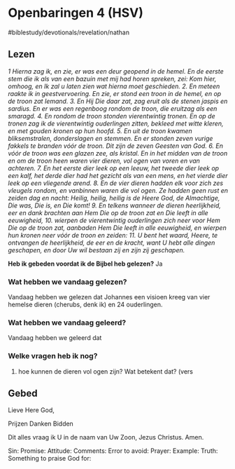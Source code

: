 # Openbaringen 4 (HSV)
#biblestudy/devotionals/revelation/nathan
 
## Lezen 
*1 Hierna zag ik, en zie, er was een deur geopend in de hemel. En de eerste stem die ik als van een bazuin met mij had horen spreken, zei: Kom hier, omhoog, en Ik zal u laten zien wat hierna moet geschieden.*
*2. En meteen raakte ik in geestvervoering. En zie, er stond een troon in de hemel, en op de troon zat Iemand.*
*3. En Hij Die daar zat, zag eruit als de stenen jaspis en sardius. En er was een regenboog rondom de troon, die eruitzag als een smaragd.*
*4. En rondom de troon stonden vierentwintig tronen. En op de tronen zag ik de vierentwintig ouderlingen zitten, bekleed met witte kleren, en met gouden kronen op hun hoofd.*
*5. En uit de troon kwamen bliksemstralen, donderslagen en stemmen. En er stonden zeven vurige fakkels te branden vóór de troon. Dit zijn de zeven Geesten van God.*
*6. En vóór de troon was een glazen zee, als kristal. En in het midden van de troon en om de troon heen waren vier dieren, vol ogen van voren en van achteren.*
*7. En het eerste dier leek op een leeuw, het tweede dier leek op een kalf, het derde dier had het gezicht als van een mens, en het vierde dier leek op een vliegende arend.*
*8. En de vier dieren hadden elk voor zich zes vleugels rondom, en vanbinnen waren die vol ogen. Ze hadden geen rust en zeiden dag en nacht: Heilig, heilig, heilig is de Heere God, de Almachtige, Die was, Die is, en Die komt!*
*9. En telkens wanneer de dieren heerlijkheid, eer en dank brachten aan Hem Die op de troon zat en Die leeft in alle eeuwigheid,*
*10. wierpen de vierentwintig ouderlingen zich neer voor Hem Die op de troon zat, aanbaden Hem Die leeft in alle eeuwigheid, en wierpen hun kronen neer vóór de troon en zeiden:*
*11. U bent het waard, Heere, te ontvangen de heerlijkheid, de eer en de kracht, want U hebt alle dingen geschapen, en door Uw wil bestaan zij en zijn zij geschapen.*

**Heb ik gebeden voordat ik de Bijbel heb gelezen?** Ja

### Wat hebben we vandaag gelezen? 
Vandaag hebben we gelezen dat Johannes een visioen kreeg van vier hemelse dieren (cherubs, denk ik) en 24 ouderlingen. 

### Wat hebben we vandaag geleerd? 
Vandaag hebben we geleerd dat 

### Welke vragen heb ik nog? 
1. hoe kunnen de dieren vol ogen zijn? Wat betekent dat? (vers 

## Gebed
Lieve Here God, 

Prijzen 
Danken 
Bidden

Dit alles vraag ik U in de naam van Uw Zoon, Jezus Christus. 
Amen. 

Sin: 
Promise: 
Attitude: 
Comments: 
Error to avoid: 
Prayer: 
Example: 
Truth: 
Something to praise God for: 

